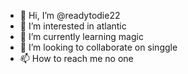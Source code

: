 - 👋 Hi, I’m @readytodie22
- 👀 I’m interested in atlantic
- 🌱 I’m currently learning magic
- 💞️ I’m looking to collaborate on singgle
- 📫 How to reach me no one

<!---
readytodie22/readytodie22 is a ✨ special ✨ repository because its `README.md` (this file) appears on your GitHub profile.
You can click the Preview link to take a look at your changes.
--->

